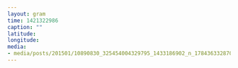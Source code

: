 ```yaml
---
layout: gram
time: 1421322986
caption: ""
latitude: 
longitude: 
media:
- media/posts/201501/10890830_325454004329795_1433186902_n_17843633287000351.jpg
---
```

